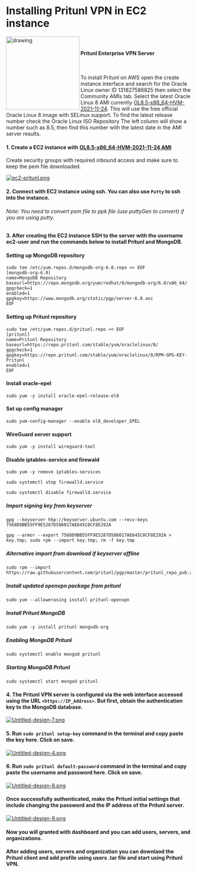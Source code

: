 # Installing Pritunl VPN in EC2 instance

<p>
<img src="https://pritunl.com/img/pritunl_onelogin.png" alt="drawing" width="200"/ align="left"></p>
</br>

#### Pritunl Enterprise VPN Server</br>
</br>

To install Pritunl on AWS open the create instance interface and search for the Oracle Linux owner ID 131827586825 then select the Community AMIs tab. Select the latest Oracle Linux 8 AMI currently [OL8.5-x86_64-HVM-2021-11-24](https://ap-south-1.console.aws.amazon.com/ec2/home?region=ap-south-1#LaunchInstances:). This will use the free official Oracle Linux 8 image with SELinux support. To find the latest release number check the Oracle Linux ISO Repository The left column will show a number such as 8.5, then find this number with the latest date in the AMI server results.

#### 1. Create a EC2 instance with [OL8.5-x86_64-HVM-2021-11-24 AMI](https://ap-south-1.console.aws.amazon.com/ec2/home?region=ap-south-1#LaunchInstances:)

Create security groups with required inbound access and make sure to keep the pem file downloaded.


[![ec2-pritunl.png](https://i.postimg.cc/NM0hCMJp/ec2-pritunl.png)](https://postimg.cc/xkBFc0Sz)



#### 2. Connect with EC2 instance using ssh. You can also use `Putty` to ssh into the instance.
###### Note: You need to convert pem file to ppk file (use puttyGen to convert) if you are using putty. 

#### 3. After creating the EC2 instance SSH to the server with the username ec2-user and run the commands below to install Pritunl and MongoDB.

#### Setting up MongoDB repository

```
sudo tee /etc/yum.repos.d/mongodb-org-6.0.repo << EOF
[mongodb-org-6.0]
name=MongoDB Repository
baseurl=https://repo.mongodb.org/yum/redhat/8/mongodb-org/6.0/x86_64/
gpgcheck=1
enabled=1
gpgkey=https://www.mongodb.org/static/pgp/server-6.0.asc
EOF
```
#### Setting up Pritunl repository

```
sudo tee /etc/yum.repos.d/pritunl.repo << EOF
[pritunl]
name=Pritunl Repository
baseurl=https://repo.pritunl.com/stable/yum/oraclelinux/8/
gpgcheck=1
gpgkey=https://repo.pritunl.com/stable/yum/oraclelinux/8/RPM-GPG-KEY-Pritunl
enabled=1
EOF
```
#### Install oracle-epel

```
sudo yum -y install oracle-epel-release-el8
```
#### Set up config manager

```
sudo yum-config-manager --enable ol8_developer_EPEL
```
#### WireGuard server support</br>

```
sudo yum -y install wireguard-tool
```
#### Disable iptables-service and firewald

```
sudo yum -y remove iptables-services
```

```
sudo systemctl stop firewalld.service
```

```
sudo systemctl disable firewalld.service
```

##### Import signing key from keyserver </br>
```
gpg --keyserver hkp://keyserver.ubuntu.com --recv-keys 7568D9BB55FF9E5287D586017AE645C0CF8E292A
```

```
gpg --armor --export 7568D9BB55FF9E5287D586017AE645C0CF8E292A > key.tmp; sudo rpm --import key.tmp; rm -f key.tmp
```

##### Alternative import from download if keyserver offline </br>
```
sudo rpm --import https://raw.githubusercontent.com/pritunl/pgp/master/pritunl_repo_pub.asc
```

##### Install updated openvpn package from pritunl</br>
```
sudo yum --allowerasing install pritunl-openvpn
```
##### Install Pritunl MongoDB

```
sudo yum -y install pritunl mongodb-org
```
##### Enabling MongoDB Pritunl

```
sudo systemctl enable mongod pritunl
```
##### Starting MongoDB Pritunl 

```
sudo systemctl start mongod pritunl
```

#### 4. The Pritunl VPN server is configured via the web interface accessed using the URL `<https://IP_Address>`. But first, obtain the authentication key to the MongoDB database.

[![Untitled-design-7.png](https://i.postimg.cc/05z58kxL/Untitled-design-7.png)](https://postimg.cc/dDKc6KhB)

#### 5. Run `sudo pritunl setup-key` command in the terminal and copy paste the key here. Click on save.

[![Untitled-design-4.png](https://i.postimg.cc/25hjrghd/Untitled-design-4.png)](https://postimg.cc/Jy7CQ6Tt)

#### 6. Run `sudo pritunl default-password` command in the terminal and copy paste the username and password here. Click on save.

[![Untitled-design-8.png](https://i.postimg.cc/4NR7K7WD/Untitled-design-8.png)](https://postimg.cc/Z0jK2RtH)

#### Once successfully authenticated, make the Pritunl initial settings that include changing the password and the IP address of the Pritunl server.

[![Untitled-design-9.png](https://i.postimg.cc/76L1WCFs/Untitled-design-9.png)](https://postimg.cc/ns6QsLcB)

#### Now you will granted with dashboard and you can add users, servers, and organizations.

#### After adding users, servers and organization you can downlaod the Pritunl client and add profile using users .tar file and start using Pritunl VPN. 
